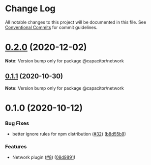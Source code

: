 # Change Log

All notable changes to this project will be documented in this file.
See [Conventional Commits](https://conventionalcommits.org) for commit guidelines.

# [0.2.0](https://github.com/ionic-team/capacitor-plugins/compare/@capacitor/network@0.1.1...@capacitor/network@0.2.0) (2020-12-02)

**Note:** Version bump only for package @capacitor/network





## [0.1.1](https://github.com/ionic-team/capacitor-plugins/compare/@capacitor/network@0.1.0...@capacitor/network@0.1.1) (2020-10-30)

**Note:** Version bump only for package @capacitor/network





# 0.1.0 (2020-10-12)


### Bug Fixes

* better ignore rules for npm distribution ([#32](https://github.com/ionic-team/capacitor-plugins/issues/32)) ([b8d55b9](https://github.com/ionic-team/capacitor-plugins/commit/b8d55b9233e4ad7b8a1cd41110b4e580fc2a059f))


### Features

* Network plugin ([#8](https://github.com/ionic-team/capacitor-plugins/issues/8)) ([08d9891](https://github.com/ionic-team/capacitor-plugins/commit/08d9891710d576ee3c660b4d8dce89c4169d3e0b))
